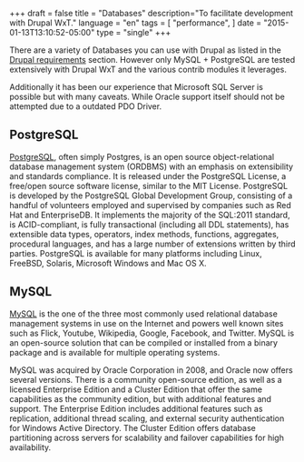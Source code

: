 +++
draft = false
title = "Databases"
description="To facilitate development with Drupal WxT."
language = "en"
tags = [
    "performance",
]
date = "2015-01-13T13:10:52-05:00"
type = "single"
+++

There are a variety of Databases you can use with Drupal as listed in the [Drupal requirements][drupal_req] section. However only MySQL + PostgreSQL are tested extensively with Drupal WxT and the various contrib modules it leverages.

Additionally it has been our experience that Microsoft SQL Server is possible but with many caveats. While Oracle support itself should not be attempted due to a outdated PDO Driver.

## PostgreSQL

[PostgreSQL][postgresql], often simply Postgres, is an open source object-relational database management system (ORDBMS) with an emphasis on extensibility and standards compliance. It is released under the PostgreSQL License, a free/open source software license, similar to the MIT License. PostgreSQL is developed by the PostgreSQL Global Development Group, consisting of a handful of volunteers employed and supervised by companies such as Red Hat and EnterpriseDB. It implements the majority of the SQL:2011 standard, is ACID-compliant, is fully transactional (including all DDL statements), has extensible data types, operators, index methods, functions, aggregates, procedural languages, and has a large number of extensions written by third parties. PostgreSQL is available for many platforms including Linux, FreeBSD, Solaris, Microsoft Windows and Mac OS X.

## MySQL

[MySQL][mysql] is the one of the three most commonly used relational database management systems in use on the Internet and powers well known sites such as Flick, Youtube, Wikipedia, Google, Facebook, and Twitter. MySQL is an open-source solution that can be compiled or installed from a binary package and is available for multiple operating systems.

MySQL was acquired by Oracle Corporation in 2008, and Oracle now offers several versions. There is a community open-source edition, as well as a licensed Enterprise Edition and a Cluster Edition that offer the same capabilities as the community edition, but with additional features and support. The Enterprise Edition includes additional features such as replication, additional thread scaling, and external security authentication for Windows Active Directory. The Cluster Edition offers database partitioning across servers for scalability and failover capabilities for high availability.

<!-- Links Referenced -->

[drupal_req]:       https://www.drupal.org/requirements
[mysql]:            https://mysql.com
[postgresql]:       http://postgresql.org
